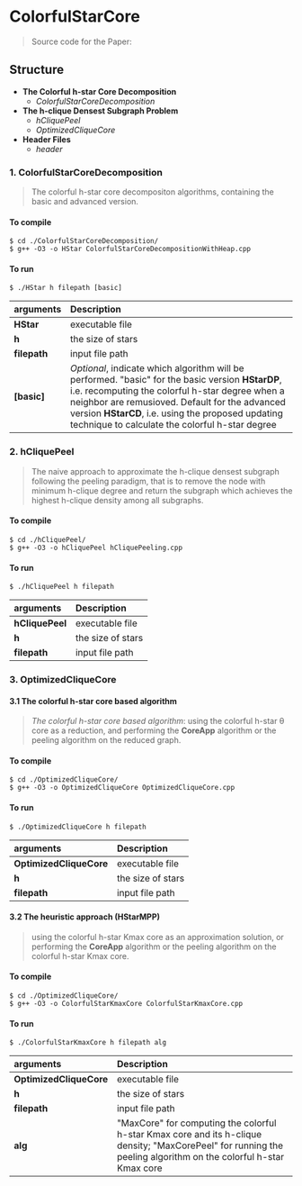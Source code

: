 # ColorfulStarCore

> Source code for the Paper:


## Structure
- **The Colorful h-star Core Decomposition**
  - *ColorfulStarCoreDecomposition*
- **The h-clique Densest Subgraph Problem**
  - *hCliquePeel*  
  - *OptimizedCliqueCore* 
- **Header Files**
  - *header*

### 1. ColorfulStarCoreDecomposition
> The colorful h-star core decompositon algorithms, containing the basic and advanced version.
#### To compile
```
$ cd ./ColorfulStarCoreDecomposition/
$ g++ -O3 -o HStar ColorfulStarCoreDecompositionWithHeap.cpp
```

#### To run
```
$ ./HStar h filepath [basic]
```

| arguments  | Description |
| :-----| :---- |
| **HStar** | executable file |
| **h** | the size of stars |
| **filepath** | input file path |
| **[basic]** | *Optional*, indicate which algorithm will be performed. "basic" for the basic version **HStarDP**, i.e. recomputing the colorful h-star degree when a neighbor are remusioved. Default for the advanced version **HStarCD**, i.e. using the proposed updating technique to calculate the colorful h-star degree |


### 2. hCliquePeel
> The naive approach to approximate the h-clique densest subgraph following the peeling paradigm, that is to remove the node with minimum h-clique degree and return the subgraph which achieves the highest h-clique density among all subgraphs.
#### To compile
```
$ cd ./hCliquePeel/
$ g++ -O3 -o hCliquePeel hCliquePeeling.cpp
```

#### To run
```
$ ./hCliquePeel h filepath
```

| arguments  | Description |
| :-----| :---- |
| **hCliquePeel** | executable file |
| **h** | the size of stars |
| **filepath** | input file path |

### 3. OptimizedCliqueCore

#### 3.1 The colorful h-star core based algorithm
> *The colorful h-star core based algorithm*: using the colorful h-star θ core as a reduction, and performing the **CoreApp** algorithm or the peeling algorithm on the reduced graph.
#### To compile
```
$ cd ./OptimizedCliqueCore/
$ g++ -O3 -o OptimizedCliqueCore OptimizedCliqueCore.cpp
```

#### To run
```
$ ./OptimizedCliqueCore h filepath
```

| arguments  | Description |
| :-----| :---- |
| **OptimizedCliqueCore** | executable file |
| **h** | the size of stars |
| **filepath** | input file path |


#### 3.2 The heuristic approach (**HStarMPP**)
> using the colorful h-star Kmax core as an approximation solution, or performing the **CoreApp** algorithm or the peeling algorithm on the colorful h-star Kmax core.

#### To compile
```
$ cd ./OptimizedCliqueCore/
$ g++ -O3 -o ColorfulStarKmaxCore ColorfulStarKmaxCore.cpp
```

#### To run
```
$ ./ColorfulStarKmaxCore h filepath alg
```

| arguments  | Description |
| :-----| :---- |
| **OptimizedCliqueCore** | executable file |
| **h** | the size of stars |
| **filepath** | input file path |
| **alg** | "MaxCore" for computing the colorful h-star Kmax core and its h-clique density; "MaxCorePeel" for running the peeling algorithm on the colorful h-star Kmax core |



